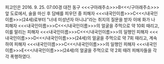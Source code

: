피고인은 2016. 9. 25. 07:00경 대전 동구 <<<구아래주소>>>B<<</구아래주소>>> 앞 도로에서, 술을 마신 후 담배를 피우던 중 피해자 <<<내국인이름>>>C<<</내국인이름>>>(24세)로부터 "너네 미성년자 아니냐"라는 취지의 질문을 받자 이에 화가 나 피해자 <<<내국인이름>>>C<<</내국인이름>>>의 얼굴을 주먹으로 약 10회 때리고, 이를 말리는 피해자 <<<내국인이름>>>C<<</내국인이름>>>의 일행인 피해자 <<<내국인이름>>>D<<</내국인이름>>>(24세)의 얼굴을 주먹으로 약 7회 때리고, 계속하여 피해자 <<<내국인이름>>>C<<</내국인이름>>>의 일행인 피해자 <<<내국인이름>>>E<<</내국인이름>>>(24세)의 얼굴을 주먹으로 약 2회 때려 피해자들을 각각 폭행하였다.